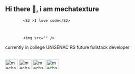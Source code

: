 ## Hi there 👋, i am mechatexture

          
            <S2 >I love code</S2>
          


            <img src="" />
                              
          
          
currently in college UNISENAC RS
future fullstack developer
<div style="display: inline_block"><br>
  <img align="center" alt="mecha-blender" height="30" width="40" src="https://cdn.jsdelivr.net/gh/devicons/devicon/icons/blender/blender-original.svg">
  <img align="center" alt="mecha-linux" height="30" width="40" src="https://cdn.jsdelivr.net/gh/devicons/devicon/icons/linux/linux-original.svg">
  <img align="center" alt="mecha-py" height="30" width="40" src="https://cdn.jsdelivr.net/gh/devicons/devicon/icons/python/python-original.svg">
  <img align="center" alt="mecha-py" height="30" width="40" src="https://cdn.jsdelivr.net/gh/devicons/devicon/icons/cplusplus/cplusplus-original.svg">



</div>
  
  ##
 
